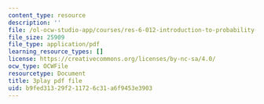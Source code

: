 ```yaml
---
content_type: resource
description: ''
file: /ol-ocw-studio-app/courses/res-6-012-introduction-to-probability-spring-2018/b9fed31329f211726c31a6f9453e3903_iUF135CGTeI.pdf
file_size: 25909
file_type: application/pdf
learning_resource_types: []
license: https://creativecommons.org/licenses/by-nc-sa/4.0/
ocw_type: OCWFile
resourcetype: Document
title: 3play pdf file
uid: b9fed313-29f2-1172-6c31-a6f9453e3903
---
```

